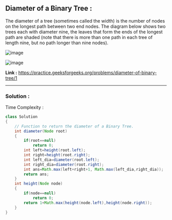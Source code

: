 ## Diameter of a Binary Tree :

The diameter of a tree (sometimes called the width) is the number of nodes on the longest path between two end nodes. The diagram below shows two trees each with diameter nine, the leaves that form the ends of the longest path are shaded (note that there is more than one path in each tree of length nine, but no path longer than nine nodes). 

![image](https://user-images.githubusercontent.com/23376002/159105966-ea16ac9a-3590-4365-a099-33bb70095626.png)

![image](https://user-images.githubusercontent.com/23376002/159106010-31a0955f-7030-4471-a4ae-7c6b21ea91a8.png)

**Link :** https://practice.geeksforgeeks.org/problems/diameter-of-binary-tree/1


-----------------------------------------------------------------------------------------------------------------------------------------------


### Solution :

Time Complexity :


```java
class Solution 
{
    // Function to return the diameter of a Binary Tree.
    int diameter(Node root) 
    {
        if(root==null)
            return 0;
        int left=height(root.left);
        int right=height(root.right);
        int left_dia=diameter(root.left);
        int right_dia=diameter(root.right);
        int ans=Math.max(left+right+1, Math.max(left_dia,right_dia));
        return ans;
    }
    int height(Node node)
    {
        if(node==null)
            return 0;
        return 1+Math.max(height(node.left),height(node.right));
    }
}
```

